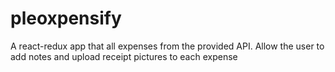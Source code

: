 # pleoxpensify
A react-redux app that all expenses from the provided API. Allow the user to add notes and upload receipt pictures to each expense
